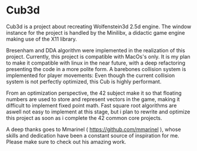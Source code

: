 # Cub3d

Cub3d is a project about recreating Wolfenstein3d 2.5d engine. The window instance
for the project is handled by the Minilibx, a didactic game engine making use
of the X11 library.

Bresenham and DDA algorithm were implemented in the realization of this project.
Currently, this project is compatible with MacOs's only. It is my plan
to make it compatible with linux in the near future, with a deep refactoring
presenting the code in a more polite form. A barebones collision system is implemented
for player movements: Even though the current collision system is not perfectly optimized,
this Cub is highly performant.

From an optimization perspective, the 42 subject make it so that floating numbers
are used to store and represent vectors in the game, making it difficult to implement
fixed point math. Fast square root algorithms are aswell not easy to implement at this
stage, but i plan to rewrite and optimize this project as soon as i complete the
42 common core projects.

A deep thanks goes to Mmarinel ( https://github.com/mmarinel ), whose skills and
dedication have been a constant source of inspiration for me. Please make sure
to check out his amazing work.
